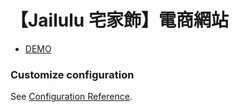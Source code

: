 # 【Jailulu 宅家飾】電商網站
* [DEMO](https://sharonlin5963.github.io/VueEcommerce/#/)

### Customize configuration
See [Configuration Reference](https://cli.vuejs.org/config/).
